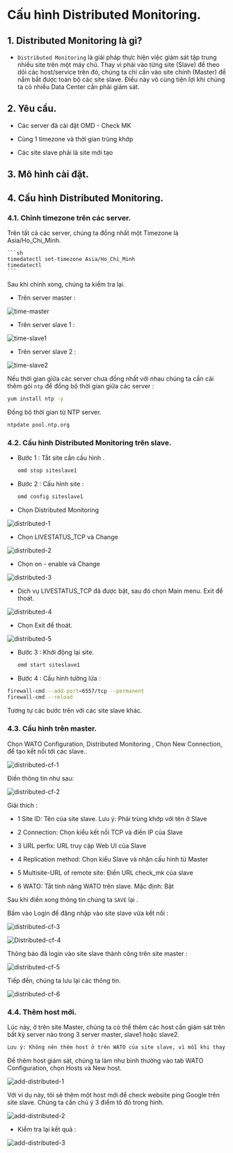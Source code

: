 # Cấu hình Distributed Monitoring.

## 1. Distributed Monitoring là gì?

- `Distributed Monitoring` là giải pháp thực hiện việc giám sát tập trung nhiều site trên một máy chủ. Thay vì phải vào từng site (Slave) để theo dõi các host/service trên đó, chúng ta chỉ cần vào site chính (Master) để nắm bắt được toàn bộ các site slave. Điều này vô cùng tiện lợi khi chúng ta có nhiều Data Center cần phải giám sát.

## 2. Yêu cầu.

- Các server đã cài đặt OMD - Check MK

- Cùng 1 timezone và thời gian trùng khớp

- Các site slave phải là site mới tạo

##  3. Mô hình cài đặt.

## 4. Cấu hình Distributed Monitoring.

### 4.1. Chỉnh timezone trên các server.

Trên tất cả các server, chúng ta đồng nhất một Timezone là Asia/Ho_Chi_Minh.

    ```sh
    timedatectl set-timezone Asia/Ho_Chi_Minh
    timedatectl
    ```

Sau khi chỉnh xong, chúng ta kiểm tra lại.

- Trên server master :

![time-master](/images/time-master.png)

- Trên server slave 1 :

![time-slave1](/images/time-slave1.png)

- Trên server slave 2 :

![time-slave2](/images/time-slave2.png)


Nếu thời gian giữa các server chưa đồng nhất với nhau chúng ta cần cài thêm gói `ntp` để đồng bộ thời gian giữa các server :

```sh
yum install ntp -y
```

Đồng bộ thời gian từ NTP server.

```sh
ntpdate pool.ntp.org
```

### 4.2. Cấu hình Distributed Monitoring trên slave.

- Bước 1 : Tắt site cần cấu hình .

    ```sh
    omd stop siteslave1
    ```

- Bước 2 : Cấu hình site :

    ```sh
    omd config siteslave1
    ```

- Chọn Distributed Monitoring

![distributed-1](/images/distributed-1.png)

- Chọn LIVESTATUS_TCP và Change

![distributed-2](/images/distributed-2.png)

- Chọn on - enable và Change

![distributed-3](/images/distributed-3.png)

- Dịch vụ LIVESTATUS_TCP đã được bật, sau đó chọn Main menu. Exit để thoát.

![distributed-4](/images/distributed-4.png)

- Chọn Exit để thoát.

![distributed-5](/images/distributed-5.png)

- Bước 3 : Khởi động lại site.

    ```sh
    omd start siteslave1
    ```

- Bước 4 : Cấu hình tường lửa :

```sh
firewall-cmd --add-port=6557/tcp --permanent
firewall-cmd --reload
```

Tương tự các bước trên với các site slave khác.

### 4.3. Cấu hình trên master.

Chọn WATO Configuration, Distributed Monitoring , Chọn New Connection, để tạo kết nối tới các slave..

![distributed-cf-1](/images/distributed-cf-1.png)

Điền thông tin như sau:

![distributed-cf-2](/images/distributed-cf-2.png)

Giải thích :

- 1 Site ID: Tên của site slave. Lưu ý: Phải trùng khớp với tên ở Slave

- 2 Connection: Chọn kiểu kết nối TCP và điền IP của Slave

- 3 URL perfix: URL truy cập Web UI của Slave

- 4 Replication method: Chọn kiểu Slave và nhận cấu hình từ Master

- 5 Multisite-URL of remote site: Điền URL check_mk của slave

- 6 WATO: Tắt tính năng WATO trên slave. Mặc định: Bật

Sau khi điền xong thông tin chúng ta `SAVE` lại .

Bấm vào Login để đăng nhập vào site slave vừa kết nối :

![distributed-cf-3](/images/distributed-cf-3.png)

![Distributed-cf-4](/images/distributed-cf-4.png)

Thông báo đã login vào site slave thành công trên site master :

![distributed-cf-5](/images/distributed-cf-5.png)

Tiếp đến, chúng ta lưu lại các thông tin.

![distributed-cf-6](/images/distributed-cf-6.png)

### 4.4. Thêm host mới.

Lúc này, ở trên site Master, chúng ta có thể thêm các host cần giám sát trên bất kỳ server nào trong 3 server master, slave1 hoặc slave2.

```sh
Lưu ý: Không nên thêm host ở trên WATO của site slave, vì mỗi khi thay đổi ở trên Master, site slave sẽ mất hết dữ liệu các host.
```

Để thêm host giám sát, chúng ta làm như bình thường vào tab WATO Configuration, chọn Hosts và New host.

![add-distributed-1](/images/add-distributed-1.png)

Với ví dụ này, tôi sẽ thêm một host mới để check website ping Google trên site slave. Chúng ta cần chú ý 3 điểm tô đỏ trong hình.

![add-distributed-2](/images/add-distributed-2.png)

- Kiểm tra lại kết quả :

![add-distributed-3](/images/add-distributed-3.png)